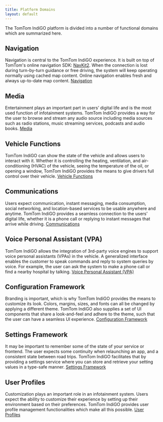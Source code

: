 ```yaml
---
title: Platform Domains
layout: default
---
```


The TomTom IndiGO platform is divided into a number of functional domains which are summarized here.

## Navigation

Navigation is central to the TomTom IndiGO experience. It is built on top of TomTom's online
navigation SDK: [NavKit2](https://developer.tomtom.com/docs-and-tools). When the connection is lost
during turn-by-turn guidance or free driving, the system will keep operating normally using cached
map content. Online navigation enables fresh and always up-to-date map content.
[Navigation](/tomtom-indigo/documentation/development/platform-domains/navigation)

## Media

Entertainment plays an important part in users’ digital life and is the most used function of
infotainment systems. TomTom IndiGO provides a way for the user to browse and stream any audio
source including media sources such as radio stations, music streaming services, podcasts and audio
books. [Media](/tomtom-indigo/documentation/development/platform-domains/media)

## Vehicle Functions

TomTom IndiGO can show the state of the vehicle and allows users to interact with it. Whether it is
controlling the heating, ventilation, and air-conditioning (HVAC) of the vehicle, seeing the
temperature of the oil, or opening a window, TomTom IndiGO provides the means to give drivers full
control over their vehicle.
[Vehicle Functions](/tomtom-indigo/documentation/development/platform-domains/vehicle-functions)

## Communications

Users expect communication, instant messaging, media consumption, social networking, and
location-based services to be usable anywhere and anytime. TomTom IndiGO provides a seamless
connection to the users’ digital life, whether it is a phone call or replying to instant messages
that arrive while driving.
[Communications](/tomtom-indigo/documentation/development/platform-domains/communications)

## Voice Personal Assistant (VPA)

TomTom IndiGO allows the integration of 3rd-party voice engines to support voice personal assistants
(VPAs) in the vehicle. A generalized interface enables the customer to speak commands and reply to
system queries by voice. For example, the user can ask the system to make a phone call or find a
nearby hospital by talking.
[Voice Personal Assistant (VPA)](/tomtom-indigo/documentation/development/platform-domains/voice-personal-assistant-vpa)

## Configuration Framework

Branding is important, which is why TomTom IndiGO provides the means to customize its look. Colors,
margins, sizes, and fonts can all be changed by applying a different theme. TomTom IndiGO also
supplies a set of UI components that share a look-and-feel and adhere to the theme, such that the
user can have a seamless UI experience.
[Configuration Framework](/tomtom-indigo/documentation/development/platform-domains/configuration-framework)

## Settings Framework

It may be important to remember some of the state of your service or frontend. The user expects some
continuity when relaunching an app, and a consistent state between road trips. TomTom IndiGO
facilitates that by providing a settings service where you can store and retrieve your setting
values in a type-safe manner.
[Settings Framework](/tomtom-indigo/documentation/development/platform-domains/settings-framework)

## User Profiles

Customization plays an important role in an infotainment system. Users expect the ability to 
customize their experience by setting up their environment based on their preferences. TomTom IndiGO 
provides user profile management functionalities which make all this possible.
[User Profiles](/tomtom-indigo/documentation/development/platform-domains/user-profiles)

